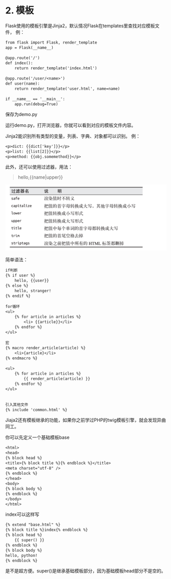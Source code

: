 ﻿# 2. 模板

Flask使用的模板引擎是Jinja2，默认情况Flask在templates里查找对应模板文件，
例：
```
from flask import Flask, render_template
app = Flask(__name__)

@app.route('/')
def index():
	return render_template('index.html')

@app.route('/user/<name>')
def user(name):
	return render_template('user.html', name=name)

if __name__ == '__main__':
	app.run(debug=True)
```
保存为demo.py

运行demo.py，打开浏览器，你就可以看到对应的模板文件内容。

Jinja2能识别所有类型的变量，列表、字典、对象都可以识别。
例：
```
<p>dict: {{dict['key']}}</p>
<p>list: {{list[2]}}</p>
<p>method: {{obj.somemethod}}</p>
```
此外，还可以使用过滤器，用法：
> hello,{{name|upper}}

![常见过滤器](images/3-1.png)

简单语法：
```
if判断
{% if user %}
    hello, {{user}}
{% else %}
    hello, stranger!
{% endif %}

for循环
<ul>
    {% for article in articles %}
        <li> {{article}}</li>
    {% endfor %}
</ul>

宏
{% macro render_article(article) %}
	<li>{article}</li>
{% endmacro %}

<ul>
	{% for article in articles %}
	    {{ render_article(article) }}
	{% endfor %}
</ul>


引入其他文件
{% include 'common.html' %}
```

Jiaja2还有模板继承的功能，如果你之前学过PHP的twig模板引擎，就会发现异曲同工。

你可以先定义一个基础模板base
```
<html>
<head>
{% block head %}
<title>{% block title %}{% endblock %}</title>
<meta charset="utf-8" />
{% endblock %}
</head>
<body>
{% block body %}
{% endblock %}
</body>
</html>
```

index可以这样写
```
{% extend "base.html" %}
{% block title %}index{% endblock %}
{% block head %}
	{{ super() }}
{% endblock %}
{% block body %}
hello, python!
{% endblock %}
```
是不是超方便。super()是继承基础模板部分，因为基础模板head部分不是空的。